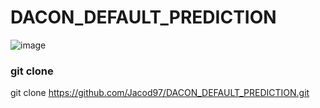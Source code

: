# DACON_DEFAULT_PREDICTION

![image](https://github.com/user-attachments/assets/6b2cf415-1109-494a-9b0d-7a00e06cd763)

### git clone
git clone https://github.com/Jacod97/DACON_DEFAULT_PREDICTION.git